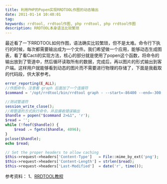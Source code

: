 ```yaml
---
title: 利用PHP的Popen实现RRDTOOL作图的动态输出
date: 2011-01-14 10:48:01
tag: 
keywords: rrdtool, rrdtool作图, php rrdtool, php rrdtool作图
description: RRDTOOL本身语法比较繁琐
---
```


最近看了一下RRDTOOL如何作图，语法确实比较繁琐，但不是太难。命令行下执行的时候，每次都需要输出成为一个文件。我们希望做一个应用，能够动态生成图表，看了看Cacti的实现方法，核心的部分就是使用了popen这个函数，将命令的输出放到了管道中，然后循环读取所有的数据，完成后，再以图片的形式输出到客户端。这样用户就能够看到动态的图片而不需要进行物理的存储了，下面是我截取的代码段，供大家参考。

```php
error_reporting(E_ALL);
//作图命令，注意看 graph 后面加了一个连接符
$command = '/opt/rrdtool/bin/rrdtool graph - --start=-86400 --end=-300 --title=Test --height=400 --width=800 DEF:value1="/home/echo/workspace/misc/tianjin_dpool_web_21_traffic_in_22.rrd":traffic_in:AVERAGE AREA:value1#ff0000 2>&1';

//测试管道符
session_write_close();
//用管道的方式执行命令，并且接收错误输出
$handle = popen("$command 2>&1", 'r');
$read = '';
while (!feof($handle)) {
	$read .= fgets($handle, 4096);
}
pclose($handle);
echo $read;

// Set the proper headers to allow caching
$this->request->headers['Content-Type']   = File::mime_by_ext('png');
$this->request->headers['Content-Length'] = strlen($read);
$this->request->headers['Last-Modified']  = date('r', time());
```

参考资料：
1、[RRDTOOL教程](http://blogold.chinaunix.net/u/12066/)












